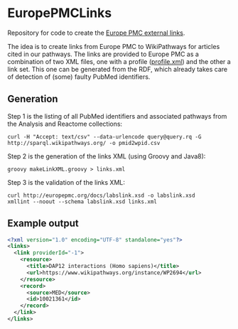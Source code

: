 # EuropePMCLinks
Repository for code to create the [Europe PMC external links](http://europepmc.org/LabsLink).

The idea is to create links from Europe PMC to WikiPathways for articles cited in our pathways. The links are
provided to Europe PMC as a combination of two XML files, one with a profile ([profile.xml](profile.xml)) and
the other a link set. This one can be generated from the RDF, which already takes care of detection of (some)
faulty PubMed identifiers.

## Generation

Step 1 is the listing of all PubMed identifiers and associated pathways from the Analysis and Reactome
collections:

```shell
curl -H "Accept: text/csv" --data-urlencode query@query.rq -G http://sparql.wikipathways.org/ -o pmid2wpid.csv
```

Step 2 is the generation of the links XML (using Groovy and Java8):

```shell
groovy makeLinkXML.groovy > links.xml
```

Step 3 is the validation of the links XML:

```shell
curl http://europepmc.org/docs/labslink.xsd -o labslink.xsd
xmllint --noout --schema labslink.xsd links.xml
```

## Example output

```xml
<?xml version="1.0" encoding="UTF-8" standalone="yes"?>
<links>
  <link providerId="-1">
    <resource>
      <title>DAP12 interactions (Homo sapiens)</title>
      <url>https://www.wikipathways.org/instance/WP2694</url>
    </resource>
    <record>
      <source>MED</source>
      <id>10021361</id>
    </record>
  </link>
</links>
```
